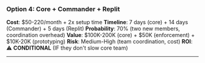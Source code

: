 ### Option 4: Core + Commander + Replit
**Cost**: $50-220/month + 2x setup time
**Timeline**: 7 days (core) + 14 days (Commander) + 5 days (Replit)
**Probability**: 70% (two new members, coordination overhead)
**Value**: $100K-200K (core) + $50K (enforcement) + $10K-20K (prototyping)
**Risk**: Medium-High (team coordination, cost)
**ROI**: ⚠️ **CONDITIONAL** (IF they don't slow core team)

---
